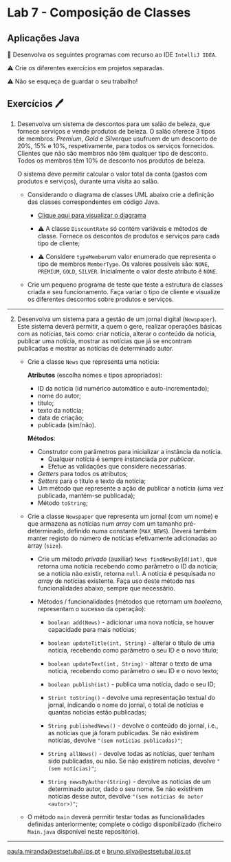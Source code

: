 # Lab 7 - Composição de Classes 

## Aplicações Java 

:dart: Desenvolva os seguintes programas com recurso ao IDE `IntelliJ IDEA`.

:warning: Crie os diferentes exercícios em projetos separadas.

:warning: Não se esqueça de guardar o seu trabalho!  

## Exercícios :pen:

1. Desenvolva um sistema de descontos para um salão de beleza, que fornece serviços e vende produtos de beleza. O salão oferece 3 tipos de membros: *Premium*, *Gold* e *Silver*que usufruem de um desconto de 20%, 15% e 10%, respetivamente, para todos os serviços fornecidos. Clientes que não são membros não têm qualquer tipo de desconto. Todos os membros têm 10% de desconto nos produtos de beleza. 

    O sistema deve permitir calcular o valor total da conta (gastos com produtos e serviços), durante uma visita ao salão.


   - Considerando o diagrama de classes UML abaixo crie a definição das classes correspondentes em código Java.
   
      - [Clique aqui para visualizar o diagrama](https://github.com/estsetubal-ipoo-2024-25-labs/Lab7/blob/main/Diagrama_UML.png)
      
      - :warning: A classe `DiscountRate` só contém variáveis e métodos de classe. Fornece os descontos de produtos e serviços para cada tipo de cliente;
      
      - :warning: Considere `typeMember`um valor enumerado que representa o tipo de membros `MemberType`. Os valores possíveis são: `NONE`, `PREMIUM`, `GOLD`, `SILVER`. Inicialmente o valor deste atributo é `NONE`.    
      
      

   - Crie um pequeno programa de teste que teste a estrutura de classes criada e seu funcionamento. Faça variar o tipo de cliente e visualize os diferentes descontos sobre produtos e serviços. 

---

2. Desenvolva um sistema para a gestão de um jornal digital (`Newspaper`). Este sistema deverá permitir, a quem o gere, realizar operações básicas com as notícias, tais como: criar notícia, alterar o conteúdo da noticia, publicar uma notícia, mostrar as notícias que já se encontram publicadas e mostrar as notícias de determinado autor.

   - Crie a classe `News` que representa uma notícia:
   
      **Atributos** (escolha nomes e tipos apropriados):
      
      - ID da notícia (id numérico automático e auto-incrementado);
      - nome do autor;
      - titulo;
      - texto da notícia;
      - data de criação;
      - publicada (sim/não).

      **Métodos**:

     - Construtor com parâmetros para inicializar a instância da notícia. 
        - Qualquer notícia é sempre instanciada _por publicar_.
        - Efetue as validações que considere necessárias.
     - _Getters_ para todos os atributos;
     - _Setters_ para o título e texto da notícia;
     - Um método que represente a ação de publicar a notícia (uma vez publicada, mantém-se publicada);
     - Método `toString`;

   - Crie a classe `Newspaper` que representa um jornal (com um nome) e que armazena as notícias num *array* com um tamanho pré-determinado, definido numa constante (`MAX_NEWS`). Deverá também manter registo do número de notícias efetivamente adicionadas ao array (`size`).

      - Crie um método _privado_ (auxiliar) `News findNewsById(int)`, que retorna uma notícia recebendo como parâmetro o ID  da notícia; se a notícia não existir, retorna `null`. A notícia é pesquisada no *array* de notícias existente. Faça uso deste método nas funcionalidades abaixo, sempre que necessário.

      - Métodos / funcionalidades (métodos que retornam um *booleano*, representam o sucesso da operação):

        - `boolean add(News)` - adicionar uma nova notícia, se houver capacidade para mais notícias;

        - `boolean updateTitle(int, String)` - alterar o título de uma notícia, recebendo como parâmetro o seu ID e o novo título; 

        - `boolean updateText(int, String)` - alterar o texto de uma notícia, recebendo como parâmetro o seu ID e o novo texto;  

        - `boolean publish(int)` - publica uma notícia, dado o seu ID;

        - `Strint toString()` - devolve uma representação textual do jornal, indicando o nome do jornal, o total de notícias e quantas notícias estão publicadas;

        - `String publishedNews()` - devolve o conteúdo do jornal, i.e., as notícias que já foram publicadas. Se não existirem notícias, devolve `"(sem notícias publicadas)"`;

        - `String allNews()` - devolve todas as notícias, quer tenham sido publicadas, ou não. Se não existirem notícias, devolve `"(sem notícias)"`;

        - `String newsByAuthor(String)` - devolve as notícias de um determinado autor, dado o seu nome. Se não existirem notícias desse autor, devolve `"(sem notícias do autor <autor>)"`;

   - O método `main` deverá permitir testar todas as funcionalidades definidas anteriormente; complete o código disponibilizado (ficheiro `Main.java` disponível neste repositório).

---
paula.miranda@estsetubal.ips.pt e bruno.silva@estsetubal.ips.pt


